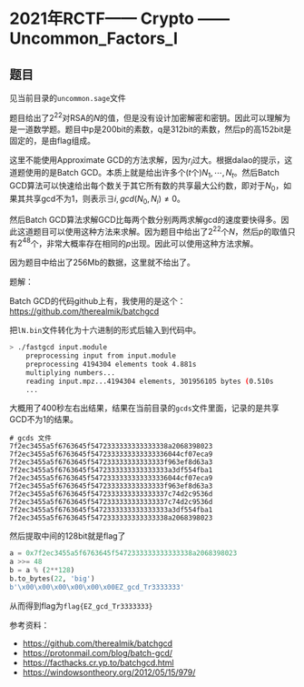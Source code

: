 # 2021年RCTF—— Crypto —— Uncommon_Factors_I

## 题目
见当前目录的`uncommon.sage`文件

题目给出了$2^{22}$对RSA的$N$的值，但是没有设计加密解密和密钥。因此可以理解为是一道数学题。题目中p是200bit的素数，q是312bit的素数，然后p的高152bit是固定的，是由flag组成。

这里不能使用Approximate GCD的方法求解，因为$r_i$过大。根据dalao的提示，这道题使用的是Batch GCD。本质上就是给出许多个($t$个)$N_1,\cdots,N_t$。然后Batch GCD算法可以快速给出每个数关于其它所有数的共享最大公约数，即对于$N_0$，如果其共享gcd不为1，则表示$\exists i, gcd(N_0,N_i)\neq 0$。

然后Batch GCD算法求解GCD比每两个数分别两两求解gcd的速度要快得多。因此这道题目可以使用这种方法来求解。因为题目中给出了$2^22$个$N$，然后$p$的取值只有$2^48$个，非常大概率存在相同的$p$出现。因此可以使用这种方法求解。

因为题目中给出了256Mb的数据，这里就不给出了。


题解：

Batch GCD的代码github上有，我使用的是这个：
https://github.com/therealmik/batchgcd

把`lN.bin`文件转化为十六进制的形式后输入到代码中。
```bash
> ./fastgcd input.module
    preprocessing input from input.module
    preprocessing 4194304 elements took 4.881s
    multiplying numbers...
    reading input.mpz...4194304 elements, 301956105 bytes (0.510s
    ...
```
大概用了400秒左右出结果，结果在当前目录的`gcds`文件里面，记录的是共享GCD不为1的结果。
```
# gcds 文件
7f2ec3455a5f6763645f5472333333333333338a2068398023
7f2ec3455a5f6763645f5472333333333333336044cf07eca9
7f2ec3455a5f6763645f547233333333333333f963ef8d63a3
7f2ec3455a5f6763645f5472333333333333333a3df554fba1
7f2ec3455a5f6763645f5472333333333333336044cf07eca9
7f2ec3455a5f6763645f547233333333333333f963ef8d63a3
7f2ec3455a5f6763645f5472333333333333337c74d2c9536d
7f2ec3455a5f6763645f5472333333333333337c74d2c9536d
7f2ec3455a5f6763645f5472333333333333333a3df554fba1
7f2ec3455a5f6763645f5472333333333333338a2068398023
```
然后提取中间的128bit就是flag了
```python
a = 0x7f2ec3455a5f6763645f5472333333333333338a2068398023
a >>= 48
b = a % (2**128)
b.to_bytes(22, 'big')
b'\x00\x00\x00\x00\x00\x00EZ_gcd_Tr3333333'
```

从而得到flag为`flag{EZ_gcd_Tr3333333}`

参考资料：
* https://github.com/therealmik/batchgcd
* https://protonmail.com/blog/batch-gcd/
* https://facthacks.cr.yp.to/batchgcd.html
* https://windowsontheory.org/2012/05/15/979/